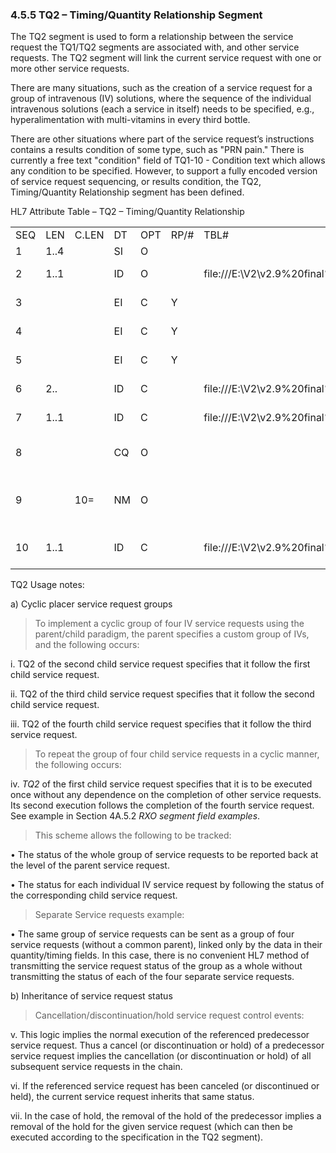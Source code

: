 ### 4.5.5 TQ2 – Timing/Quantity Relationship Segment

The TQ2 segment is used to form a relationship between the service request the TQ1/TQ2 segments are associated with, and other service requests. The TQ2 segment will link the current service request with one or more other service requests.

There are many situations, such as the creation of a service request for a group of intravenous (IV) solutions, where the sequence of the individual intravenous solutions (each a service in itself) needs to be specified, e.g., hyperalimentation with multi-vitamins in every third bottle.

There are other situations where part of the service request’s instructions contains a results condition of some type, such as "PRN pain." There is currently a free text "condition" field of TQ1-10 - Condition text which allows any condition to be specified. However, to support a fully encoded version of service request sequencing, or results condition, the TQ2, Timing/Quantity Relationship segment has been defined.

HL7 Attribute Table – TQ2 – Timing/Quantity Relationship

|     |     |     |     |     |     |     |     |     |
| --- | --- | --- | --- | --- | --- | --- | --- | --- |
| SEQ | LEN | C.LEN | DT | OPT | RP/# | TBL# | ITEM# | ELEMENT NAME |
| 1 | 1..4 |  | SI | O |  |  | 01648 | Set ID - TQ2 |
| 2 | 1..1 |  | ID | O |  | file:///E:\V2\v2.9%20final%20Nov%20from%20Frank\V29_CH02C_Tables.docx#HL70503[0503] | 01649 | Sequence/Results Flag |
| 3 |  |  | EI | C | Y |  | 01650 | Related Placer Number |
| 4 |  |  | EI | C | Y |  | 01651 | Related Filler Number |
| 5 |  |  | EI | C | Y |  | 01652 | Related Placer Group Number |
| 6 | 2.. |  | ID | C |  | file:///E:\V2\v2.9%20final%20Nov%20from%20Frank\V29_CH02C_Tables.docx#HL70504[0504] | 01653 | Sequence Condition Code |
| 7 | 1..1 |  | ID | C |  | file:///E:\V2\v2.9%20final%20Nov%20from%20Frank\V29_CH02C_Tables.docx#HL70505[0505] | 01654 | Cyclic Entry/Exit Indicator |
| 8 |  |  | CQ | O |  |  | 01655 | Sequence Condition Time Interval |
| 9 |  | 10= | NM | O |  |  | 01656 | Cyclic Group Maximum Number of Repeats |
| 10 | 1..1 |  | ID | C |  | file:///E:\V2\v2.9%20final%20Nov%20from%20Frank\V29_CH02C_Tables.docx#HL70506[0506] | 01657 | Special Service Request Relationship |

TQ2 Usage notes:

a) Cyclic placer service request groups

> To implement a cyclic group of four IV service requests using the parent/child paradigm, the parent specifies a custom group of IVs, and the following occurs:

i. TQ2 of the second child service request specifies that it follow the first child service request.

ii. TQ2 of the third child service request specifies that it follow the second child service request.

iii. TQ2 of the fourth child service request specifies that it follow the third service request.

> To repeat the group of four child service requests in a cyclic manner, the following occurs:

iv. _TQ2_ of the first child service request specifies that it is to be executed once without any dependence on the completion of other service requests. Its second execution follows the completion of the fourth service request. See example in Section 4A.5.2 _RXO segment field examples_.

> This scheme allows the following to be tracked:

• The status of the whole group of service requests to be reported back at the level of the parent service request.

• The status for each individual IV service request by following the status of the corresponding child service request.

> Separate Service requests example:

• The same group of service requests can be sent as a group of four service requests (without a common parent), linked only by the data in their quantity/timing fields. In this case, there is no convenient HL7 method of transmitting the service request status of the group as a whole without transmitting the status of each of the four separate service requests.

b) Inheritance of service request status

> Cancellation/discontinuation/hold service request control events:

v. This logic implies the normal execution of the referenced predecessor service request. Thus a cancel (or discontinuation or hold) of a predecessor service request implies the cancellation (or discontinuation or hold) of all subsequent service requests in the chain.

vi. If the referenced service request has been canceled (or discontinued or held), the current service request inherits that same status.

vii. In the case of hold, the removal of the hold of the predecessor implies a removal of the hold for the given service request (which can then be executed according to the specification in the TQ2 segment).
